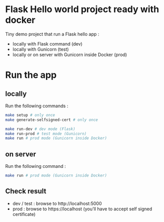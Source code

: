 # Flask Hello world project ready with docker

Tiny demo project that run a Flask hello app :

- locally with Flask command (dev)
- locally with Gunicorn (test)
- locally or on server with Gunicorn inside Docker (prod)

# Run the app

## locally

Run the following commands :

```bash
make setup # only once
make generate-selfsigned-cert # only once

make run-dev # dev mode (Flask)
make run-prod # test mode (Gunicorn)
make run # prod mode (Gunicorn inside Docker)
```

## on server

Run the following command :

```bash
make run # prod mode (Gunicorn inside Docker)
```

## Check result

- dev / test : browse to http://localhost:5000
- prod : browse to https://localhost (you'll have to accept self signed certificate)
